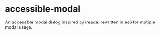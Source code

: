 # accessible-modal
An accessible modal dialog inspired by [ireade](https://github.com/ireade/accessible-modal-dialog). rewritten in es6 for mutiple modal usage.
